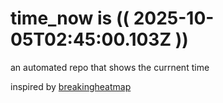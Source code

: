 # time_now is (( 2025-10-05T02:45:00.103Z ))

an automated repo that shows the currnent time

inspired by [breakingheatmap](https://github.com/breakingheatmap/breakingheatmap)